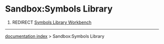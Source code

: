 # Sandbox:Symbols Library
1.  REDIRECT [Symbols Library Workbench](Symbols_Library_Workbench.md)

---
[documentation index](../README.md) > Sandbox:Symbols Library
